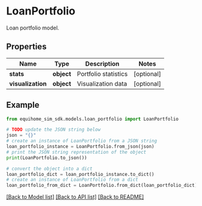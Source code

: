 # LoanPortfolio

Loan portfolio model.

## Properties

Name | Type | Description | Notes
------------ | ------------- | ------------- | -------------
**stats** | **object** | Portfolio statistics | [optional] 
**visualization** | **object** | Visualization data | [optional] 

## Example

```python
from equihome_sim_sdk.models.loan_portfolio import LoanPortfolio

# TODO update the JSON string below
json = "{}"
# create an instance of LoanPortfolio from a JSON string
loan_portfolio_instance = LoanPortfolio.from_json(json)
# print the JSON string representation of the object
print(LoanPortfolio.to_json())

# convert the object into a dict
loan_portfolio_dict = loan_portfolio_instance.to_dict()
# create an instance of LoanPortfolio from a dict
loan_portfolio_from_dict = LoanPortfolio.from_dict(loan_portfolio_dict)
```
[[Back to Model list]](../README.md#documentation-for-models) [[Back to API list]](../README.md#documentation-for-api-endpoints) [[Back to README]](../README.md)


